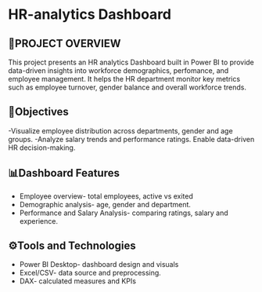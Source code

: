 # HR-analytics Dashboard

## 📑PROJECT OVERVIEW
This project presents an HR analytics Dashboard built in Power BI to provide data-driven insights into workforce demographics,
perfomance, and employee management.
It helps the HR department monitor key metrics such as employee turnover, gender balance and overall workforce trends.


## 🎯Objectives
-Visualize employee distribution across departments, gender and age groups.
-Analyze salary trends and performance ratings.
Enable data-driven HR decision-making.


## 📊Dashboard Features
- Employee overview- total employees, active vs exited
- Demographic analysis- age, gender and department.
- Performance and Salary Analysis- comparing ratings, salary and experience.


## ⚙️Tools and Technologies
- Power BI Desktop- dashboard design and visuals
- Excel/CSV- data source and preprocessing.
- DAX- calculated measures and KPIs
